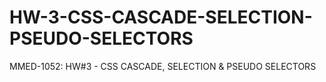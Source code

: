 # HW-3-CSS-CASCADE-SELECTION-PSEUDO-SELECTORS
MMED-1052: HW#3 - CSS CASCADE, SELECTION &amp; PSEUDO SELECTORS
